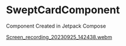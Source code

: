 # SweptCardComponent


Component Created in Jetpack Compose


[Screen_recording_20230925_142438.webm](https://github.com/grimarj89/SweptCardComponent/assets/4397770/790188a5-ca39-4f66-a8b1-860ca06e3da1)
